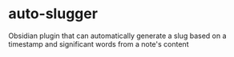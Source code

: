 # auto-slugger
Obsidian plugin that can automatically generate a slug based on a timestamp and significant words from a note's content
